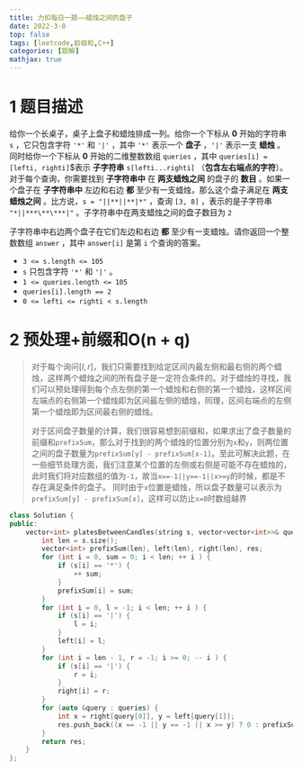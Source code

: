 ```yaml
---
title: 力扣每日一题——蜡烛之间的盘子
date: 2022-3-8
top: false
tags: [leetcode,前缀和,C++]
categories: [题解]
mathjax: true
---
```

# 1 题目描述

给你一个长桌子，桌子上盘子和蜡烛排成一列。给你一个下标从 **0** 开始的字符串 `s` ，它只包含字符 `'*'` 和 `'|'` ，其中 `'*'` 表示一个 **盘子** ，`'|'` 表示一支 **蜡烛** 。同时给你一个下标从 **0** 开始的二维整数数组 `queries` ，其中 `queries[i] = [lefti, righti]`$表示 **子字符串** `s[lefti...righti]` （**包含左右端点的字符**）。对于每个查询，你需要找到 **子字符串中** 在 **两支蜡烛之间** 的盘子的 **数目** 。如果一个盘子在 **子字符串中** 左边和右边 **都** 至少有一支蜡烛，那么这个盘子满足在 **两支蜡烛之间** 。比方说，`s = "||**||**|*"` ，查询 `[3, 8]` ，表示的是子字符串 `"*||***\**\***|"` 。子字符串中在两支蜡烛之间的盘子数目为 `2` 

子字符串中右边两个盘子在它们左边和右边 **都** 至少有一支蜡烛。请你返回一个整数数组 `answer` ，其中 `answer[i]` 是第 `i` 个查询的答案。

- `3 <= s.length <= 105`
- `s` 只包含字符 `'*'` 和 `'|'` 。
- `1 <= queries.length <= 105`
- `queries[i].length == 2`
- `0 <= lefti <= righti < s.length`

# 2 预处理+前缀和O(n + q)

> 对于每个询问$[l,r]$，我们只需要找到给定区间内最左侧和最右侧的两个蜡烛，这样两个蜡烛之间的所有盘子是一定符合条件的。对于蜡烛的寻找，我们可以预处理得到每个点左侧的第一个蜡烛和右侧的第一个蜡烛，这样区间左端点的右侧第一个蜡烛即为区间最左侧的蜡烛，同理，区间右端点的左侧第一个蜡烛即为区间最右侧的蜡烛。
>
> 对于区间盘子数量的计算，我们很容易想到前缀和，如果求出了盘子数量的前缀和`prefixSum`，那么对于找到的两个蜡烛的位置分别为`x`和`y`，则两位置之间的盘子数量为`prefixSum[y] - prefixSum[x-1]`。至此可解决此题，在一些细节处理方面，我们注意某个位置的左侧或右侧是可能不存在蜡烛的，此时我们将对应数组的值为`-1`，故当`x==-1||y==-1||x>=y`的时候，都是不存在满足条件的盘子。 同时由于`x`位置是蜡烛，所以盘子数量可以表示为`prefixSum[y] - prefixSum[x]`，这样可以防止`x=0`时数组越界

```cpp
class Solution {
public:
    vector<int> platesBetweenCandles(string s, vector<vector<int>>& queries) {
        int len = s.size();
        vector<int> prefixSum(len), left(len), right(len), res;
        for (int i = 0, sum = 0; i < len; ++ i ) {
            if (s[i] == '*') {
                ++ sum;
            }
            prefixSum[i] = sum;
        }
        for (int i = 0, l = -1; i < len; ++ i ) {
            if (s[i] == '|') {
                l = i;
            }
            left[i] = l;
        }
        for (int i = len - 1, r = -1; i >= 0; -- i ) {
            if (s[i] == '|') {
                r = i;
            } 
            right[i] = r;
        }
        for (auto &query : queries) {
            int x = right[query[0]], y = left[query[1]];
            res.push_back((x == -1 || y == -1 || x >= y) ? 0 : prefixSum[y] - prefixSum[x]);
        }
        return res;
    }
};
```

